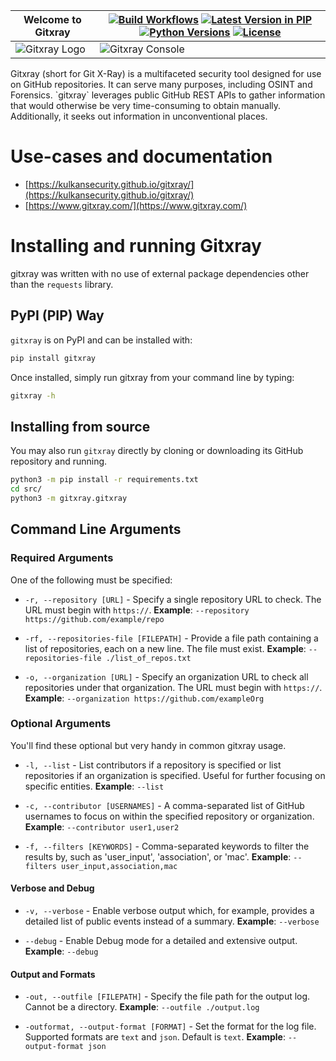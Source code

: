 Welcome to Gitxray | [![Build Workflows](https://github.com/kulkansecurity/gitxray/actions/workflows/ci.yml/badge.svg?branch=main)](https://github.com/kulkansecurity/gitxray) [![Latest Version in PIP](https://img.shields.io/pypi/v/gitxray.svg)](https://pypi.org/project/gitxray) [![Python Versions](https://img.shields.io/pypi/pyversions/gitxray.svg)](https://pypi.org/project/gitxray) [![License](https://img.shields.io/pypi/l/gitxray.svg)](https://github.com/kulkansecurity/gitxray/blob/main/LICENSE)
--- | ---
![Gitxray Logo](https://kulkansecurity.github.io/gitxray/images/logo_gitxray.png "Gitxray Logo") | ![Gitxray Console](https://kulkansecurity.github.io/gitxray/images/console_gitxray.png "Gitxray Console")
<div style="clear: both;"></div>

<p>Gitxray (short for Git X-Ray) is a multifaceted security tool designed for use on GitHub repositories. It can serve many purposes, including OSINT and Forensics. `gitxray` leverages public GitHub REST APIs to gather information that would otherwise be very time-consuming to obtain manually. Additionally, it seeks out information in unconventional places. </p>

# Use-cases and documentation
- [https://kulkansecurity.github.io/gitxray/](https://kulkansecurity.github.io/gitxray/)
- [https://www.gitxray.com/](https://www.gitxray.com/)

# Installing and running Gitxray

gitxray was written with no use of external package dependencies other than the `requests` library.

## PyPI (PIP) Way

`gitxray` is on PyPI and can be installed with:

```bash
pip install gitxray
```

Once installed, simply run gitxray from your command line by typing:
```bash
gitxray -h
```

## Installing from source

You may also run `gitxray` directly by cloning or downloading its GitHub repository and running.

```bash
python3 -m pip install -r requirements.txt
cd src/
python3 -m gitxray.gitxray
```

## Command Line Arguments

### Required Arguments

One of the following must be specified:

* `-r, --repository [URL]` - Specify a single repository URL to check. The URL must begin with `https://`. **Example**: `--repository https://github.com/example/repo`

* `-rf, --repositories-file [FILEPATH]` - Provide a file path containing a list of repositories, each on a new line. The file must exist. **Example**: `--repositories-file ./list_of_repos.txt`

* `-o, --organization [URL]` - Specify an organization URL to check all repositories under that organization. The URL must begin with `https://`. **Example**: `--organization https://github.com/exampleOrg`

### Optional Arguments

You'll find these optional but very handy in common gitxray usage.

- `-l, --list` - List contributors if a repository is specified or list repositories if an organization is specified. Useful for further focusing on specific entities. **Example**: `--list`

- `-c, --contributor [USERNAMES]` - A comma-separated list of GitHub usernames to focus on within the specified repository or organization. **Example**: `--contributor user1,user2`

- `-f, --filters [KEYWORDS]` - Comma-separated keywords to filter the results by, such as 'user_input', 'association', or 'mac'. **Example**: `--filters user_input,association,mac`

#### Verbose and Debug
- `-v, --verbose` - Enable verbose output which, for example, provides a detailed list of public events instead of a summary. **Example**: `--verbose`

- `--debug` - Enable Debug mode for a detailed and extensive output. **Example**: `--debug`

#### Output and Formats

- `-out, --outfile [FILEPATH]` - Specify the file path for the output log. Cannot be a directory. **Example**: `--outfile ./output.log`

- `-outformat, --output-format [FORMAT]` - Set the format for the log file. Supported formats are `text` and `json`. Default is `text`. **Example**: `--output-format json`
